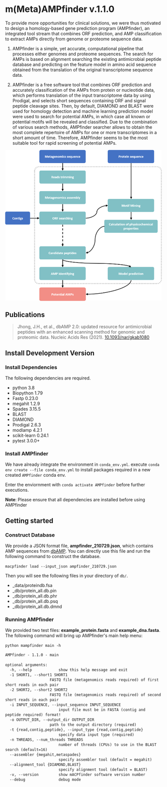 # m(Meta)AMPfinder v.1.1.0
To provide more opportunities for clinical solutions, we were thus motivated to design a homology-based gene prediction program (AMPfinder), an integrated tool stream that combines ORF prediction, and AMP classification to extract AMPs directly from genome or proteome sequence data.

1. AMPfinder is a simple, yet accurate, computational pipeline that processes either genomes and proteome sequences. The search for AMPs is based on alignment searching the existing antimicrobial peptide database and predicting on the feature model in amino acid sequence obtained from the translation of the original transcriptome sequence data. 

2. AMPfinder is a free software tool that combines ORF prediction and accurately classification of the AMPs from protein or nucleotide data, which performs translation of the input transcriptome data by using Prodigal, and selects short sequences containing ORF and signal peptide cleavage sites. Then, by default, DIAMOND and BLAST were used for homology detection and machine learning prediction model were used to search for potential AMPs, in which case all known or potential motifs will be revealed and classified. Due to the combination of various search methods, AMPfinder searcher allows to obtain the most complete repertoire of AMPs for one or more transcriptomes in a short amount of time. Therefore, AMPfinder seems to be the most suitable tool for rapid screening of potential AMPs.

<p align="center"><img src="images/workflow.png" alt="AMPfinder" width="600"></p>

##  Publications

> Jhong, J.H., et al., 
> dbAMP 2.0: updated resource for antimicrobial peptides with an enhanced scanning method for genomic and proteomic data. Nucleic Acids Res (2021).
> [10.1093/nar/gkab1080](https://doi.org/10.1093/nar/gkab1080)


## Install Development Version
### Install Dependencies
The following dependencies are required.
- python 3.8
- Biopython 1.79
- Fastp 0.23.0
- megahit 1.2.9
- Spades 3.15.5
- BLAST
- DIAMOND
- Prodigal 2.6.3
- modlamp 4.2.1
- scikit-learn 0.24.1
- pytest 3.0.0+

### Install AMPfinder

We have already integrate the environment in `conda_env.yml`. 
execute `conda env create --file conda_env.yml` to install packages required in a new created `AMPfinder` conda env.

Enter the enviornment with `conda activate AMPfinder` before further executions.

**Note**: Please ensure that all dependencies are installed before using AMPfinder

## Getting started
### Construct Database
We provide a JSON format file, **ampfinder_210729.json**, which contains AMP sequences from [dbAMP](https://awi.cuhk.edu.cn/~dbAMP/ "dbAMP"). You can directly use this file and run the following command to construct the database.

`macpfinder load --input_json ampfinder_210729.json`

Then you will see the following files in your directory of `db/`.
- _data/proteindb.fsa
- _db/protein_all.db.pin
- _db/protein_all.db.phr
- _db/protein_all.db.psq
- _db/protein_all.db.dmnd

### Running AMPfinder

We provided two test files: **example_protein.fasta** and **example_dna.fasta**. 
The following command will bring up AMPfinder's main help menu:

`python mampfinder main -h`

    AMPfinder - 1.1.0 - main
    
    optional arguments:
      -h, --help            show this help message and exit
      -1 SHORT1, --short1 SHORT1
                        FASTQ file (metagenomics reads required) of first short reads in each pair
      -2 SHORT2, --short2 SHORT2
                        FASTQ file (metagenomics reads required) of second short reads in each pair
      -i INPUT_SEQUENCE, --input_sequence INPUT_SEQUENCE
                            input file must be in FASTA (contig and peptide required) format!
      -o OUTPUT_DIR, --output_dir OUTPUT_DIR
                        path to the output directory (required)
      -t {read,contig,peptide}, --input_type {read,contig,peptide}
                            specify data input type (required)
      -n THREADS, --num_threads THREADS
                            number of threads (CPUs) to use in the BLAST search (default=16)
      --assembler {megahit,metaspades}
                            specify assembler tool (default = megahit)
      --alignment_tool {DIAMOND,BLAST}
                            specify alignment tool (default = BLAST)
      -v, --version         show mACPfinder software version number
      --debug               debug mode
